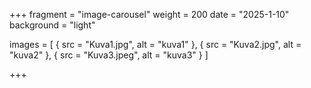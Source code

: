 +++
fragment = "image-carousel"
weight = 200
date = "2025-1-10"
background = "light"

images = [
  { src = "Kuva1.jpg", alt = "kuva1" },
  { src = "Kuva2.jpg", alt = "kuva2" },
  { src = "Kuva3.jpeg", alt = "kuva3" }
]

+++